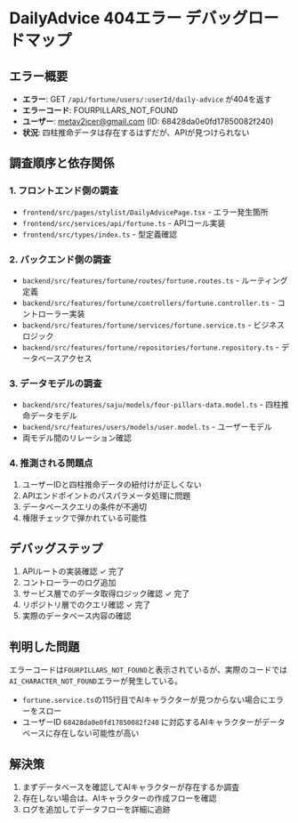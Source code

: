 # DailyAdvice 404エラー デバッグロードマップ

## エラー概要
- **エラー**: GET `/api/fortune/users/:userId/daily-advice` が404を返す
- **エラーコード**: FOURPILLARS_NOT_FOUND
- **ユーザー**: metav2icer@gmail.com (ID: 68428da0e0fd17850082f240)
- **状況**: 四柱推命データは存在するはずだが、APIが見つけられない

## 調査順序と依存関係

### 1. フロントエンド側の調査
- `frontend/src/pages/stylist/DailyAdvicePage.tsx` - エラー発生箇所
- `frontend/src/services/api/fortune.ts` - APIコール実装
- `frontend/src/types/index.ts` - 型定義確認

### 2. バックエンド側の調査  
- `backend/src/features/fortune/routes/fortune.routes.ts` - ルーティング定義
- `backend/src/features/fortune/controllers/fortune.controller.ts` - コントローラー実装
- `backend/src/features/fortune/services/fortune.service.ts` - ビジネスロジック
- `backend/src/features/fortune/repositories/fortune.repository.ts` - データベースアクセス

### 3. データモデルの調査
- `backend/src/features/saju/models/four-pillars-data.model.ts` - 四柱推命データモデル
- `backend/src/features/users/models/user.model.ts` - ユーザーモデル
- 両モデル間のリレーション確認

### 4. 推測される問題点
1. ユーザーIDと四柱推命データの紐付けが正しくない
2. APIエンドポイントのパスパラメータ処理に問題
3. データベースクエリの条件が不適切
4. 権限チェックで弾かれている可能性

## デバッグステップ
1. APIルートの実装確認 ✓ 完了
2. コントローラーのログ追加
3. サービス層でのデータ取得ロジック確認 ✓ 完了
4. リポジトリ層でのクエリ確認 ✓ 完了
5. 実際のデータベース内容の確認

## 判明した問題
エラーコードは`FOURPILLARS_NOT_FOUND`と表示されているが、実際のコードでは`AI_CHARACTER_NOT_FOUND`エラーが発生している。
- `fortune.service.ts`の115行目でAIキャラクターが見つからない場合にエラーをスロー
- ユーザーID `68428da0e0fd17850082f240` に対応するAIキャラクターがデータベースに存在しない可能性が高い

## 解決策
1. まずデータベースを確認してAIキャラクターが存在するか調査
2. 存在しない場合は、AIキャラクターの作成フローを確認
3. ログを追加してデータフローを詳細に追跡
